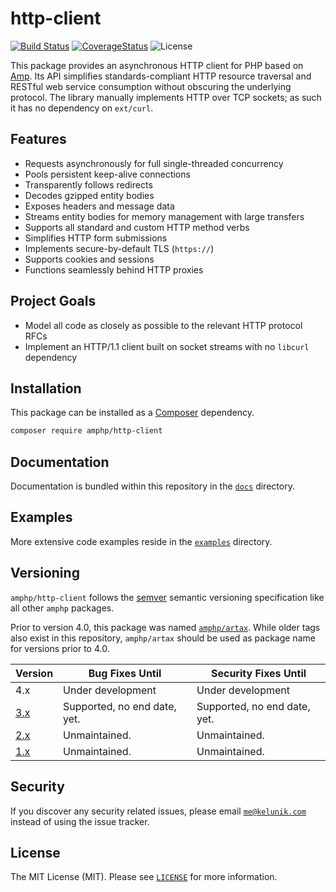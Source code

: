 # http-client

[![Build Status](https://img.shields.io/travis/amphp/http-client/master.svg?style=flat-square)](https://travis-ci.org/amphp/http-client)
[![CoverageStatus](https://img.shields.io/coveralls/amphp/http-client/master.svg?style=flat-square)](https://coveralls.io/github/amphp/http-client?branch=master)
![License](https://img.shields.io/badge/license-MIT-blue.svg?style=flat-square)

This package provides an asynchronous HTTP client for PHP based on [Amp](https://github.com/amphp/amp). Its API simplifies standards-compliant HTTP resource traversal and RESTful web service consumption without obscuring the underlying protocol. The library manually implements HTTP over TCP sockets; as such it has no dependency on `ext/curl`.

## Features

 - Requests asynchronously for full single-threaded concurrency
 - Pools persistent keep-alive connections
 - Transparently follows redirects
 - Decodes gzipped entity bodies
 - Exposes headers and message data
 - Streams entity bodies for memory management with large transfers
 - Supports all standard and custom HTTP method verbs
 - Simplifies HTTP form submissions
 - Implements secure-by-default TLS (`https://`)
 - Supports cookies and sessions
 - Functions seamlessly behind HTTP proxies

## Project Goals

 - Model all code as closely as possible to the relevant HTTP protocol RFCs
 - Implement an HTTP/1.1 client built on socket streams with no `libcurl` dependency

## Installation

This package can be installed as a [Composer](https://getcomposer.org/) dependency.

```bash
composer require amphp/http-client
```

## Documentation

Documentation is bundled within this repository in the [`docs`](./docs) directory.

## Examples

More extensive code examples reside in the [`examples`](./examples) directory.

## Versioning

`amphp/http-client` follows the [semver](http://semver.org/) semantic versioning specification like all other `amphp` packages.

Prior to version 4.0, this package was named [`amphp/artax`](https://github.com/amphp/artax). While older tags also exist in this repository, `amphp/artax` should be used as package name for versions prior to 4.0. 

| Version                                               | Bug Fixes Until              | Security Fixes Until         |
| ----------------------------------------------------- | ---------------------------- | ---------------------------- |
| 4.x                                                   | Under development            | Under development            |
| [3.x](https://github.com/amphp/artax/tree/master)     | Supported, no end date, yet. | Supported, no end date, yet. |
| [2.x](https://github.com/amphp/artax/tree/2.x)        | Unmaintained.	               | Unmaintained.	              |
| [1.x](https://github.com/amphp/artax/tree/1.x)        | Unmaintained.                | Unmaintained.                |

## Security

If you discover any security related issues, please email [`me@kelunik.com`](mailto:me@kelunik.com) instead of using the issue tracker.

## License

The MIT License (MIT). Please see [`LICENSE`](./LICENSE) for more information.

